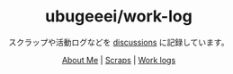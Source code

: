 <div align="center">
  <h1> ubugeeei/work-log </h1>

  <div class="overview">
    <p>スクラップや活動ログなどを <a href="https://github.com/Ubugeeei/work-log/discussions">discussions</a> に記録しています。</p>
  </div>

  <div class="links">
    <a class="btn btn-mod btn-border btn-large btn-round" href="https://github.com/Ubugeeei/work-log/discussions/categories/about-me">About Me</a>
    | <a class="btn btn-mod btn-border btn-large btn-round" href="https://github.com/Ubugeeei/work-log/discussions/categories/scraps">Scraps</a>
    | <a class="btn btn-mod btn-border btn-large btn-round" href="https://github.com/Ubugeeei/work-log/discussions/categories/work-logs">Work logs</a>
  </div>  
</div>

